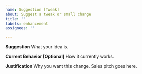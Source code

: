```yaml
---
name: Suggestion [Tweak]
about: Suggest a tweak or small change
title: ''
labels: enhancement
assignees: ''

---
```


**Suggestion**
What your idea is.

**Current Behavior [Optional]**
How it currently works. 

**Justification**
Why you want this change. Sales pitch goes here.
